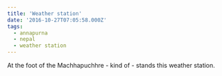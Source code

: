 ```yaml
---
title: 'Weather station'
date: '2016-10-27T07:05:58.000Z'
tags:
  - annapurna
  - nepal
  - weather station
---
```


At the foot of the Machhapuchhre - kind of - stands this weather station.
